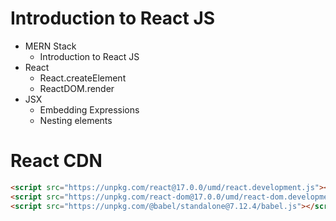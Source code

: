 
# Introduction to React JS

- MERN Stack
  - Introduction to React JS
- React
  - React.createElement
  - ReactDOM.render
- JSX
  - Embedding Expressions
  - Nesting elements

  


# React CDN

```html
<script src="https://unpkg.com/react@17.0.0/umd/react.development.js"></script>
<script src="https://unpkg.com/react-dom@17.0.0/umd/react-dom.development.js"></script>
<script src="https://unpkg.com/@babel/standalone@7.12.4/babel.js"></script>
```

